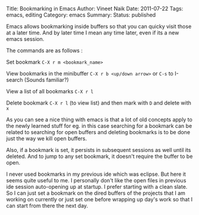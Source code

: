 Title: Bookmarking in Emacs
Author: Vineet Naik
Date: 2011-07-22
Tags: emacs, editing
Category: emacs
Summary:
Status: published

Emacs allows bookmarking inside buffers so that you can quicky visit
those at a later time. And by later time I mean any time later, even
if its a new emacs session.

The commands are as follows :

Set bookmark ``C-X r m <bookmark_name>``

View bookmarks in the minibuffer ``C-X r b <up/down arrow>`` or ``C-s`` to
I-search (Sounds familiar?)

View a list of all bookmarks ``C-X r l``

Delete bookmark ``C-X r l`` (to view list) and then mark with ``D`` and delete
with ``x``

As you can see a nice thing with emacs is that a lot of old concepts
apply to the newly learned stuff for eg. in this case searching for a
bookmark can be related to searching for open buffers and deleting
bookmarks is to be done just the way we kill open buffers.

Also, if a bookmark is set, it persists in subsequent sessions as well
until its deleted. And to jump to any set bookmark, it doesn't require
the buffer to be open.

I never used bookmarks in my previous ide which was eclipse. But here
it seems quite useful to me. I personally don't like the open files in
previous ide session auto-opening up at startup. I prefer starting
with a clean slate. So I can just set a bookmark on the dired buffers
of the projects that I am working on currently or just set one before
wrapping up day's work so that I can start from there the next day.

